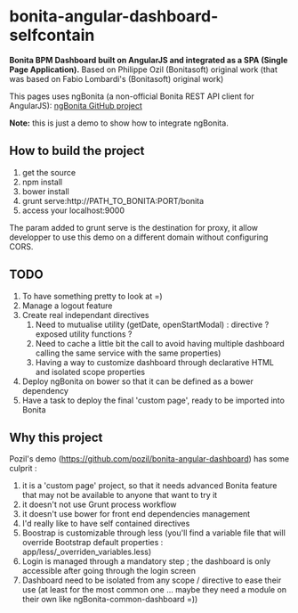 bonita-angular-dashboard-selfcontain
====================================

**Bonita BPM Dashboard built on AngularJS and integrated as a SPA (Single Page Application).**
Based on Philippe Ozil (Bonitasoft) original work (that was based on Fabio Lombardi's (Bonitasoft) original work) 

This pages uses ngBonita (a non-official Bonita REST API client for AngularJS):
[ngBonita GitHub project](https://github.com/rodriguelegall/ngBonita)

**Note:** this is just a demo to show how to integrate ngBonita.


## How to build the project

1. get the source
2. npm install
3. bower install
4. grunt serve:http\://PATH_TO_BONITA\:PORT/bonita
5. access your localhost:9000

The param added to grunt serve is the destination for proxy, it allow developper to use this demo on a different domain without configuring CORS.

## TODO

1. To have something pretty to look at =)
2. Manage a logout feature
3. Create real independant directives
	1. Need to mutualise utility (getDate, openStartModal) : directive ? exposed utility functions ?
	2. Need to cache a little bit the call to avoid having multiple dashboard calling the same service with the same properties)
	3. Having a way to customize dashboard through declarative HTML and isolated scope properties
4. Deploy ngBonita on bower so that it can be defined as a bower dependency
5. Have a task to deploy the final 'custom page', ready to be imported into Bonita

## Why this project

Pozil's demo (https://github.com/pozil/bonita-angular-dashboard) has some culprit :

1. it is a 'custom page' project, so that it needs advanced Bonita feature that may not be available to anyone that want to try it
2. it doesn't not use Grunt process workflow
3. it doesn't use bower for front end dependencies management
4. I'd really like to have self contained directives
5. Boostrap is customizable through less (you'll find a variable file that will override Bootstrap default properties : app/less/_overriden_variables.less)
6. Login is managed through a mandatory step ; the dashboard is only accessible after going through the login screen
7. Dashboard need to be isolated from any scope / directive to ease their use (at least for the most common one ... maybe they need a module on their own like ngBonita-common-dashboard =))
